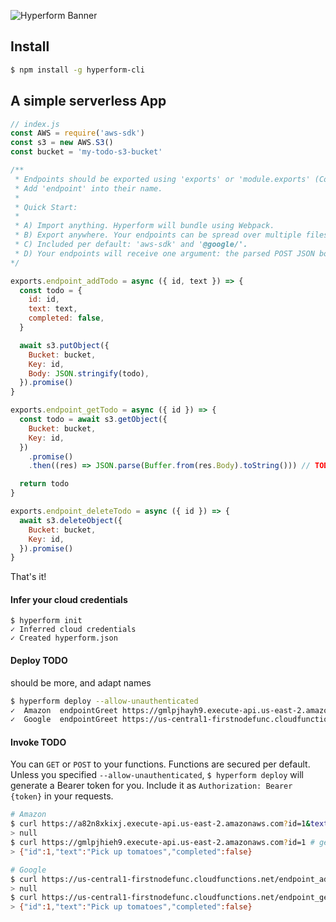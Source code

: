![Hyperform Banner](https://github.com/qngapparat/hyperform/blob/master/hyperform-banner.png)

## Install

```sh
$ npm install -g hyperform-cli
```

## A simple serverless App

```js
// index.js
const AWS = require('aws-sdk')
const s3 = new AWS.S3()
const bucket = 'my-todo-s3-bucket'

/**
 * Endpoints should be exported using 'exports' or 'module.exports' (CommonJS)
 * Add 'endpoint' into their name.
 * 
 * Quick Start:
 * 
 * A) Import anything. Hyperform will bundle using Webpack.
 * B) Export anywhere. Your endpoints can be spread over multiple files.
 * C) Included per default: 'aws-sdk' and '@google/'.
 * D) Your endpoints will receive one argument: the parsed POST JSON body, or the GET query string
*/

exports.endpoint_addTodo = async ({ id, text }) => {
  const todo = {
    id: id,
    text: text,
    completed: false,
  }

  await s3.putObject({
    Bucket: bucket,
    Key: id,
    Body: JSON.stringify(todo),
  }).promise()
}

exports.endpoint_getTodo = async ({ id }) => {
  const todo = await s3.getObject({
    Bucket: bucket,
    Key: id,
  })
    .promise()
    .then((res) => JSON.parse(Buffer.from(res.Body).toString())) // TODO

  return todo
}

exports.endpoint_deleteTodo = async ({ id }) => {
  await s3.deleteObject({
    Bucket: bucket,
    Key: id,
  }).promise()
}

```

That's it!

#### Infer your cloud credentials
```
$ hyperform init
✓ Inferred cloud credentials
✓ Created hyperform.json
```

#### Deploy TODO

should be more, and adapt names

```sh 
$ hyperform deploy --allow-unauthenticated
✓  Amazon  endpointGreet https://gmlpjhayh9.execute-api.us-east-2.amazonaws.com
✓  Google  endpointGreet https://us-central1-firstnodefunc.cloudfunctions.net/endpointGreet
```

#### Invoke TODO

You can `GET` or `POST` to your functions. 
Functions are secured per default. Unless you specified `--allow-unauthenticated`, `$ hyperform deploy` will generate a Bearer token for you. Include it as `Authorization: Bearer {token}` in your requests.

```sh
# Amazon
$ curl https://a82n8xkixj.execute-api.us-east-2.amazonaws.com?id=1&text=Pick%20up%tomatoes # addTodo
> null
$ curl https://gmlpjhieh9.execute-api.us-east-2.amazonaws.com?id=1 # getTodo
> {"id":1,"text":"Pick up tomatoes","completed":false}

# Google
$ curl https://us-central1-firstnodefunc.cloudfunctions.net/endpoint_addTodo?id=1&text=Pick%20up%tomatoes
> null
$ curl https://us-central1-firstnodefunc.cloudfunctions.net/endpoint_getTodo?id=1
> {"id":1,"text":"Pick up tomatoes","completed":false}
```
